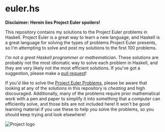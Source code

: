 # euler.hs

**Disclaimer: Herein lies Project Euler spoilers!**

This repository contains my solutions to the Project Euler problems in Haskell.
Project Euler is a great way to learn a new language, and Haskell is a great 
language for solving the types of problems Project Euler presents, so I'm 
attempting to solve and post my solutions to the first 100 problems.

_I'm not a great Haskell programmer or mathematician_. These solutions are 
probably not the most idiomatic way to solve each problem in Haskell, and they
are very likely not the most efficient solutions. If you've got a suggestion,
please make a 
[pull request](https://github.com/chrisfosterelli/euler.hs/compare?expand=1)!

If you'd like to solve the [Project Euler Problems](https://projecteuler.net/),
please be aware that looking at any of the solutions in this repository is 
_cheating_ and high discouraged. Additionally, many of the problems require 
prior mathematical work with a pen and paper to simplify it into something that
a computer can efficiently solve, and those bits are not included here! It
won't be good learning material if you use these to help you solve the problems,
so you should keep trying and look elsewhere! 

![Project logo](https://projecteuler.net/themes/default/pe_logo_default.png)
